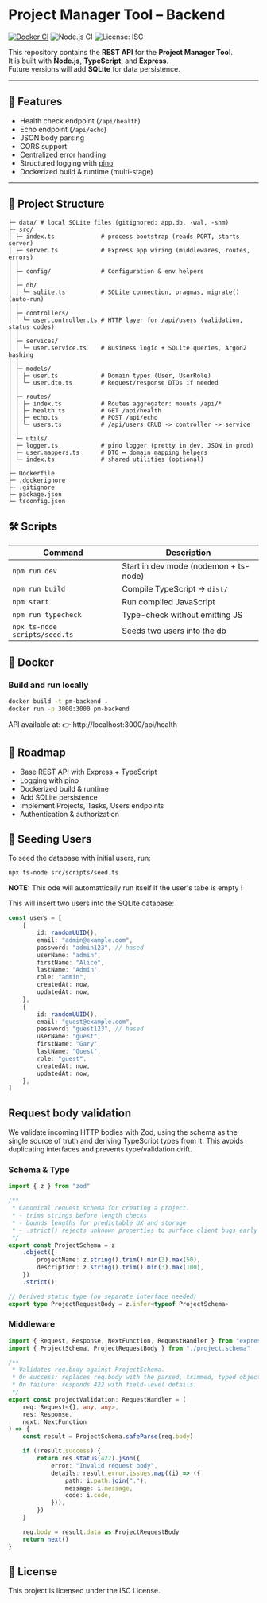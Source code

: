 # Project Manager Tool – Backend

[![Docker CI](https://github.com/lostmart/PMT-rest-NodeJs/actions/workflows/docker-ci.yml/badge.svg)](https://github.com/lostmart/PMT-rest-NodeJs/actions/workflows/docker-ci.yml)
![Node.js CI](https://img.shields.io/badge/node-20.x-green)
![License: ISC](https://img.shields.io/badge/license-ISC-blue.svg)

This repository contains the **REST API** for the **Project Manager Tool**.  
It is built with **Node.js**, **TypeScript**, and **Express**.  
Future versions will add **SQLite** for data persistence.

---

## 🚀 Features

- Health check endpoint (`/api/health`)
- Echo endpoint (`/api/echo`)
- JSON body parsing
- CORS support
- Centralized error handling
- Structured logging with [pino](https://github.com/pinojs/pino)
- Dockerized build & runtime (multi-stage)

---

## 📂 Project Structure

```
├─ data/ # local SQLite files (gitignored: app.db, -wal, -shm)
├─ src/
│ ├─ index.ts             # process bootstrap (reads PORT, starts server)
│ ├─ server.ts            # Express app wiring (middlewares, routes, errors)
│ │
│ ├─ config/              # Configuration & env helpers
│ │
│ ├─ db/
│ │ └─ sqlite.ts          # SQLite connection, pragmas, migrate() (auto-run)
│ │
│ ├─ controllers/
│ │ └─ user.controller.ts # HTTP layer for /api/users (validation, status codes)
│ │
│ ├─ services/
│ │ └─ user.service.ts    # Business logic + SQLite queries, Argon2 hashing
│ │
│ ├─ models/
│ │ ├─ user.ts            # Domain types (User, UserRole)
│ │ └─ user.dto.ts        # Request/response DTOs if needed
│ │
│ ├─ routes/
│ │ ├─ index.ts           # Routes aggregator: mounts /api/*
│ │ ├─ health.ts          # GET /api/health
│ │ ├─ echo.ts            # POST /api/echo
│ │ └─ users.ts           # /api/users CRUD -> controller -> service
│ │
│ └─ utils/
│ ├─ logger.ts            # pino logger (pretty in dev, JSON in prod)
│ ├─ user.mappers.ts      # DTO ↔ domain mapping helpers
│ └─ index.ts             # shared utilities (optional)
│
├─ Dockerfile
├─ .dockerignore
├─ .gitignore
├─ package.json
└─ tsconfig.json
```

## 🛠️ Scripts

| Command                       | Description                           |
| ----------------------------- | ------------------------------------- |
| `npm run dev`                 | Start in dev mode (nodemon + ts-node) |
| `npm run build`               | Compile TypeScript → `dist/`          |
| `npm start`                   | Run compiled JavaScript               |
| `npm run typecheck`           | Type-check without emitting JS        |
| `npx ts-node scripts/seed.ts` | Seeds two users into the db           |

## 🐳 Docker

### Build and run locally

```bash
docker build -t pm-backend .
docker run -p 3000:3000 pm-backend
```

API available at:
👉 http://localhost:3000/api/health

## 📌 Roadmap

- Base REST API with Express + TypeScript
- Logging with pino
- Dockerized build & runtime
- Add SQLite persistence
- Implement Projects, Tasks, Users endpoints
- Authentication & authorization

## 🌱 Seeding Users

To seed the database with initial users, run:

```bash
npx ts-node src/scripts/seed.ts
```

**NOTE:** This ode will automattically run itself if the user's tabe is empty !

This will insert two users into the SQLite database:

```ts
const users = [
	{
		id: randomUUID(),
		email: "admin@example.com",
		password: "admin123", // hased
		userName: "admin",
		firstName: "Alice",
		lastName: "Admin",
		role: "admin",
		createdAt: now,
		updatedAt: now,
	},
	{
		id: randomUUID(),
		email: "guest@example.com",
		password: "guest123", // hased
		userName: "guest",
		firstName: "Gary",
		lastName: "Guest",
		role: "guest",
		createdAt: now,
		updatedAt: now,
	},
]
```

## Request body validation

We validate incoming HTTP bodies with Zod, using the schema as the single source of truth and deriving TypeScript types from it. This avoids duplicating interfaces and prevents type/validation drift.

### Schema & Type

```ts
import { z } from "zod"

/**
 * Canonical request schema for creating a project.
 * - trims strings before length checks
 * - bounds lengths for predictable UX and storage
 * - .strict() rejects unknown properties to surface client bugs early
 */
export const ProjectSchema = z
	.object({
		projectName: z.string().trim().min(3).max(50),
		description: z.string().trim().min(3).max(100),
	})
	.strict()

// Derived static type (no separate interface needed)
export type ProjectRequestBody = z.infer<typeof ProjectSchema>
```

### Middleware

```ts
import { Request, Response, NextFunction, RequestHandler } from "express"
import { ProjectSchema, ProjectRequestBody } from "./project.schema"

/**
 * Validates req.body against ProjectSchema.
 * On success: replaces req.body with the parsed, trimmed, typed object.
 * On failure: responds 422 with field-level details.
 */
export const projectValidation: RequestHandler = (
	req: Request<{}, any, any>,
	res: Response,
	next: NextFunction
) => {
	const result = ProjectSchema.safeParse(req.body)

	if (!result.success) {
		return res.status(422).json({
			error: "Invalid request body",
			details: result.error.issues.map((i) => ({
				path: i.path.join("."),
				message: i.message,
				code: i.code,
			})),
		})
	}

	req.body = result.data as ProjectRequestBody
	return next()
}
```

## 📜 License

This project is licensed under the ISC License.

